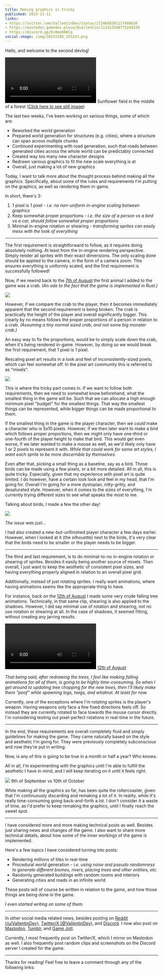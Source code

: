```yaml
---
title: Making graphics is tricky
published: 2023-11-11
links:
- https://twitter.com/VallentinDev/status/1724688301217460630
- https://mastodon.gamedev.place/@vallentin/111413348775249339
- https://discord.gg/Ev8me66KCq
social-image: /img/20231105_155243.png
---
```


Hello, and welcome to the second devlog!

![](/vid/2023-11-11/2023-11-04-171626.mp4)
Sunflower field in the middle of a forest
([Click here to see still image](/img/20231105_155243.png))

The last two weeks, I've been working on various things, some of which are:

- Reworked the world generation
- Prepared world generation for structures (e.g. cities), where a structure can span across multiple chunks
- Continued experimenting with road generation, such that roads between generated cities across the whole world can be predictably connected
- Created way too many new character designs
- Redrawn various graphics to fit the new scale everything is at
- Overall, just making a lot of new graphics

Today, I want to talk more about the thought process behind making all the graphics. Specifically, about some of the rules and requirements I'm putting on the graphics, as well as rendering them in-game.

In short, there's 3:

1. 1 pixel is 1 pixel - _i.e. no non-uniform in-engine scaling between graphics_
2. Keep somewhat proper proportions - _i.e. the size of a person vs a bird vs a car, should follow somewhat proper proportions_
3. Minimal in-engine rotation or shearing - _transforming sprites can easily mess with the look of everything_

-----

The first requirement is straightforward to follow, as it requires doing absolutely nothing. At least from the in-engine rendering perspective. Simply render all sprites with their exact dimensions. The only scaling done should be applied to the camera, in the form of a camera zoom. This ensures everything is uniformly scaled, and the first requirement is successfully followed!

Now, if we rewind back to the [7th of August][tweet-crab] the first animal I added to the game was a crab. _(An ode to the fact that the game is implemented in Rust.)_

[tweet-crab]: https://twitter.com/VallentinDev/status/1688583347969093634

![](/img/2023-11-11/player-and-crab.gif)

However, if we compare the crab to the player, then it becomes immediately apparent that the second requirement is being broken. The crab is practically the height of the player and overall significantly bigger. This clearly by no means follows the proper proportions of a person in relation to a crab. _(Assuming a tiny normal sized crab, and not some big monster crab.)_

An easy way to fix the proportions, would be to simply scale down the crab, when it's being rendered in-game. However, by doing so we would break the first requirement, that 1 pixel is 1 pixel.

Rescaling pixel art results in a look and feel of inconsistently-sized pixels, which can feel somewhat off. In the pixel art community this is referred to as "mixels".

![](/img/2023-11-11/player-and-crab-inconsistent.gif)

This is where the tricky part comes in. If we want to follow both requirements, then we need to somewhat know beforehand, what the smallest thing in the game will be. Such that we can allocate a high enough minimum pixel "budget" for the smallest things. That way the smallest things can be represented, while bigger things can be made proportional to them.

If the smallest thing in the game is the player character, then we _could_ make a character who is 5x10 pixels. However, if we then later want to make a bird which follows proper proportions, then we might only have one-third or one-fourth of the player height to make that bird. This would get even worse, if we later wanted to make a mouse as well, as we'd likely only have 1 or 2 pixels to represent it with. _While that could work for some art styles, I want each sprite to be more discernible by themselves._

Even after that, picking a small thing as a baseline, say as a bird. Those birds can be made using a few pixels, or a bit more detailed. All in all, this is quite tricky. Especially, given that my experience with pixel art is quite limited. I do however, have a certain look look and feel in my head, that I'm going for. Overall I'm going for a more dystopian, nitty-gritty, and desaturated style. However, when it comes to the sizes of everything, I'm currently trying different sizes to see what speaks the most to me.

Talking about birds, I made a few the other day!

![](/img/2023-11-11/birds-and-player.png)

_The issue was just..._

I had also created a new-but-unfinished player character a few days earlier. However, when I looked at it (the silhouette) next to the birds, it's very clear that the birds need to be smaller or the player needs to be bigger.

-----

The third and last requirement, is to do minimal-to-no in-engine rotation or shearing of sprites. Besides it easily being another source of mixels. Then overall, I just want to keep the aesthetic of consistent pixel sizes, and having everything properly aligned in relation to an overall pixel grid.

Additionally, instead of just rotating sprites. I really want animations, where having animations seems like the appropriate thing to have.

For instance, back on the [12th of August][tweet-chop-trees] I made some very crude falling tree animations. Technically, in that same clip, shearing is also applied to the shadows. However, I did say minimal use of rotation and shearing, not no use rotation or shearing at all. In the case of shadows, it seemed fitting, without creating any jarring results.

![](/vid/2023-11-11/2023-08-12-212742.mp4)
[12th of August][tweet-chop-trees]

[tweet-chop-trees]: https://twitter.com/VallentinDev/status/1690446699343265793

_That being said, after redrawing the trees, I feel like making falling animations for all of them, is going to be highly time-consuming. So when I get around to updating tree chopping for the new trees, then I'll likely make them "poof" while spawning logs, twigs, and whatnot. At least for now._

Currently, one of the exceptions where I'm rotating sprites is the player's weapon. Having weapons only face a few fixed directions feels off. So instead they are currently rotated to face towards the mouse cursor directly. I'm considering testing out pixel-perfect rotations in real-time in the future.

-----

In the end, these requirements are overall completely fluid and simply guidelines for making the game. They came naturally based on the style and aesthetic I'm going for. They were previously completely subconscious and now they're put in writing.

Now, is any of this is going to be true in a month or half a year? Who knows.

All in all, I'm experimenting with the graphics until I'm able to fulfill the aesthetic I have in mind, and I will keep iterating on it until it feels right.

![](/img/2023-11-11/cars.png)
9th of September vs 10th of October

While making all the graphics so far, has been quite the rollercoaster, given that I'm continuously discarding and remaking a lot of it. In reality, while it's really time-consuming going back-and-forth a lot. I don't consider it a waste of time, as I'd prefer to keep remaking the graphics, until I finally reach the sweet spot.

-----

I have considered more and more making technical posts as well. Besides just sharing news and changes of the game. I also want to share more technical details, about how some of the inner workings of the game is implemented.

Here's a few topics I have considered turning into posts:

- Rendering millions of tiles in real-time
- Procedural world generation - _i.e. using noise and pseudo randomness to generate different biomes, rivers, placing trees and other entities, etc._
- Randomly generated buildings with random rooms and interiors
- Generating cities and roads in an infinite world

These posts will of course be written in relation to the game, and how those things are being done in the game.

_I even started writing on some of them._

-----

In other social media related news, besides posting on [Reddit (/u/VallentinDev)][Reddit], [Twitter/X (@VallentinDev)][Twitter], and [Discord][Discord]. I now also post on [Mastodon][Mastodon], [Tumblr][Tumblr], and [Game Jolt][GameJolt].

Currently, I most frequently post on Twitter/X, which I mirror on Mastodon as well. I also frequently post random clips and screenshots on the Discord server I created for the game.

[Reddit]: https://www.reddit.com/user/VallentinDev/submitted/
[Twitter]: https://twitter.com/VallentinDev
[Discord]: https://discord.gg/Ev8me66KCq

[Mastodon]: https://mastodon.gamedev.place/@vallentin
[Tumblr]: https://www.tumblr.com/blog/vallentindev
[GameJolt]: https://gamejolt.com/@vallentin

-----

Thanks for reading! Feel free to leave a comment through any of the following links:
